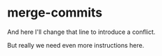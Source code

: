 # merge-commits

And here I'll change that line to introduce a conflict.

But really we need even more instructions here.
